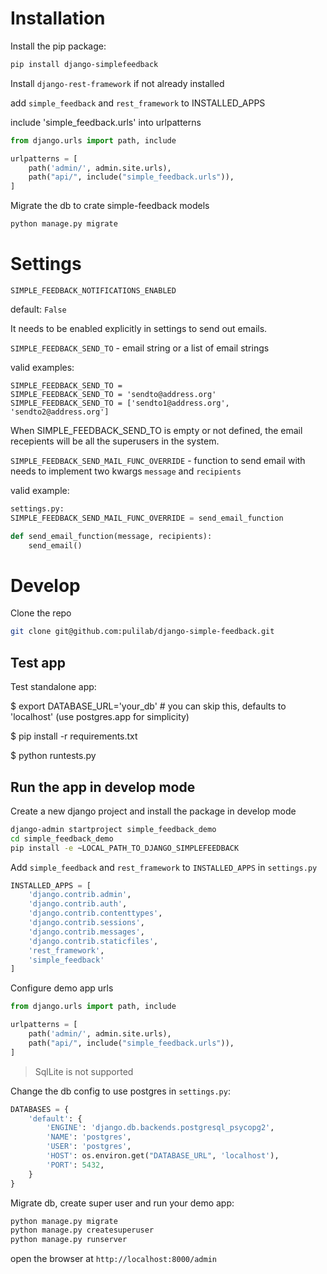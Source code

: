 # Installation

Install the pip package:

```bash
pip install django-simplefeedback
```

Install `django-rest-framework` if not already installed

add `simple_feedback` and `rest_framework` to INSTALLED_APPS

include 'simple_feedback.urls' into urlpatterns

```python
from django.urls import path, include

urlpatterns = [
    path('admin/', admin.site.urls),
    path("api/", include("simple_feedback.urls")),
]
```

Migrate the db to crate simple-feedback models

```bash
python manage.py migrate
```

# Settings

`SIMPLE_FEEDBACK_NOTIFICATIONS_ENABLED`

default: `False`

It needs to be enabled explicitly in settings to send out emails.

`SIMPLE_FEEDBACK_SEND_TO` - email string or a list of email strings

valid examples:
```
SIMPLE_FEEDBACK_SEND_TO =
SIMPLE_FEEDBACK_SEND_TO = 'sendto@address.org'
SIMPLE_FEEDBACK_SEND_TO = ['sendto1@address.org', 'sendto2@address.org']
```
When SIMPLE_FEEDBACK_SEND_TO is empty or not defined, the email recepients will be all the superusers in the system.


`SIMPLE_FEEDBACK_SEND_MAIL_FUNC_OVERRIDE` - function to send email with
needs to implement two kwargs `message` and `recipients`

valid example:
```python
settings.py:
SIMPLE_FEEDBACK_SEND_MAIL_FUNC_OVERRIDE = send_email_function

def send_email_function(message, recipients):
    send_email()
```

# Develop

Clone the repo

```bash
git clone git@github.com:pulilab/django-simple-feedback.git
```

## Test app

Test standalone app:

$ export DATABASE_URL='your_db'  # you can skip this, defaults to 'localhost' (use postgres.app for simplicity)

$ pip install -r requirements.txt

$ python runtests.py

## Run the app in develop mode

Create a new django project and install the package in develop mode

```bash
django-admin startproject simple_feedback_demo
cd simple_feedback_demo
pip install -e ~LOCAL_PATH_TO_DJANGO_SIMPLEFEEDBACK
```

Add `simple_feedback` and `rest_framework` to `INSTALLED_APPS` in `settings.py`

```python
INSTALLED_APPS = [
    'django.contrib.admin',
    'django.contrib.auth',
    'django.contrib.contenttypes',
    'django.contrib.sessions',
    'django.contrib.messages',
    'django.contrib.staticfiles',
    'rest_framework',
    'simple_feedback'
]
```
Configure demo app urls

```python
from django.urls import path, include

urlpatterns = [
    path('admin/', admin.site.urls),
    path("api/", include("simple_feedback.urls")),
]
```
> SqlLite is not supported

Change the db config to use postgres in `settings.py`:

```python
DATABASES = {
    'default': {
        'ENGINE': 'django.db.backends.postgresql_psycopg2',
        'NAME': 'postgres',
        'USER': 'postgres',
        'HOST': os.environ.get("DATABASE_URL", 'localhost'),
        'PORT': 5432,
    }
}
```

Migrate db, create super user and run your demo app:

```bash
python manage.py migrate
python manage.py createsuperuser
python manage.py runserver
```

open the browser at `http://localhost:8000/admin`

